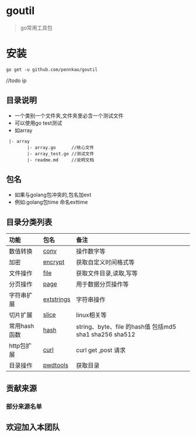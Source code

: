 # goutil
> go常用工具包

# 安装
```
go get -u github.com/pennkao/goutil
```
//todo ip

## 目录说明
- 一个类别一个文件夹,文件夹里必含一个测试文件
- 可以使用go test测试
- 如array

```
 |- array
        |- array.go      //核心文件
        |- array_test.go //测试文件
        |- readme.md     //说明文档
```
## 包名
- 如果与golang包冲突的,包名加ext
- 例如:golang包time 命名exttime

## 目录分类列表

| 功能 | 包名 |  备注 |
| :--- | :--- | :--- |
| 数值转换 | [conv](conv/readme.md) | 操作数字等 |
| 加密 | [encrypt](encrypt/readme.md) |  获取自定义时间格式等|
| 文件操作 | [file](file) |  获取文件目录,读取,写等|
| 分页操作 | [page](page) |  用于数据分页操作等|
| 字符串扩展 | [extstrings](extstrings) | 字符串操作|
| 切片扩展 | [slice](slice) |  linux相关等|
| 常用hash函数 | [hash](hash/README.md) |  string、byte、file 的hash值 包括md5 sha1 sha256 sha512 |
| http包扩展 | [curl](curl/curl.go) |  curl get ,post 请求 |
| 目录操作 | [pwdtools](pwdtools/pwdtools.go) | 获取目录 |


## 贡献来源
> 

### 部分来源名单




## 欢迎加入本团队
> 


